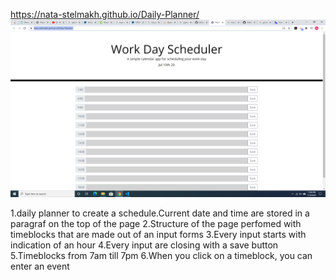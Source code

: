 https://nata-stelmakh.github.io/Daily-Planner/
![](Screenshot%20(125).png)





1.daily planner to create a schedule.Current date and time are stored in a paragraf on the top of the page
2.Structure of the page perfomed with timeblocks that are made out of an input forms
3.Every input starts with indication of an hour
4.Every input are closing with a save button
5.Timeblocks  from 7am till 7pm
6.When you click on a timeblock, you can enter an event

